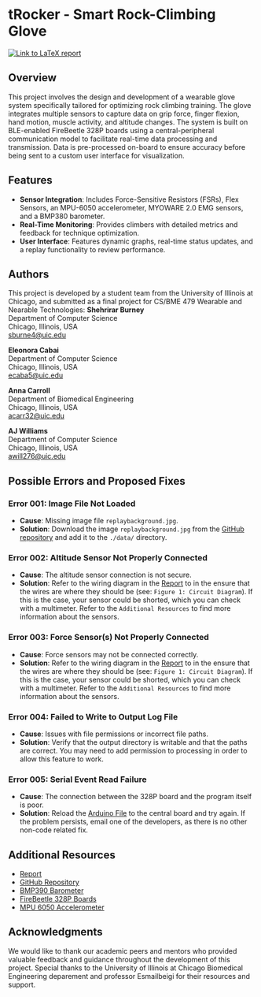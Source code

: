 # tRocker - Smart Rock-Climbing Glove

[![Link to LaTeX report](https://img.shields.io/badge/Research_Paper-Link-green)](https://drive.google.com/drive/folders/1l-PDidxaaZN4nYoOUncHmqJZ8NY1nHeO?usp=sharing)

## Overview
This project involves the design and development of a wearable glove system specifically tailored for optimizing rock climbing training. The glove integrates multiple sensors to capture data on grip force, finger flexion, hand motion, muscle activity, and altitude changes. The system is built on BLE-enabled FireBeetle 328P boards using a central-peripheral communication model to facilitate real-time data processing and transmission. Data is pre-processed on-board to ensure accuracy before being sent to a custom user interface for visualization.

## Features
- **Sensor Integration**: Includes Force-Sensitive Resistors (FSRs), Flex Sensors, an MPU-6050 accelerometer, MYOWARE 2.0 EMG sensors, and a BMP380 barometer.
- **Real-Time Monitoring**: Provides climbers with detailed metrics and feedback for technique optimization.
- **User Interface**: Features dynamic graphs, real-time status updates, and a replay functionality to review performance.

## Authors
This project is developed by a student team from the University of Illinois at Chicago, and submitted as a final project for CS/BME 479 Wearable and Nearable Technologies:
   **Shehrirar Burney**  
   Department of Computer Science  
   Chicago, Illinois, USA  
   [sburne4@uic.edu](mailto:sburne4@uic.edu)

   **Eleonora Cabai**  
   Department of Computer Science  
   Chicago, Illinois, USA  
   [ecaba5@uic.edu](mailto:ecaba5@uic.edu)

   **Anna Carroll**  
   Department of Biomedical Engineering  
   Chicago, Illinois, USA  
   [acarr32@uic.edu](mailto:acarr32@uic.edu)

   **AJ Williams**  
   Department of Computer Science  
   Chicago, Illinois, USA  
   [awill276@uic.edu](mailto:awill276@uic.edu)

## Possible Errors and Proposed Fixes

### Error 001: Image File Not Loaded
- **Cause**: Missing image file `replaybackground.jpg`.
- **Solution**: Download the image `replaybackground.jpg` from the [GitHub repository](https://github.com/Acarr32/CS479Fall24/tree/main/Final/data) and add it to the `./data/` directory.

### Error 002: Altitude Sensor Not Properly Connected
- **Cause**: The altitude sensor connection is not secure.
- **Solution**: Refer to the wiring diagram in the [Report](https://drive.google.com/drive/folders/1l-PDidxaaZN4nYoOUncHmqJZ8NY1nHeO?usp=sharing) to in the ensure that the wires are where they should be (see: `Figure 1: Circuit Diagram`). If this is the case, your sensor could be shorted, which you can check with a multimeter. Refer to the `Additional Resources` to find more information about the sensors.

### Error 003: Force Sensor(s) Not Properly Connected
- **Cause**: Force sensors may not be connected correctly.
- **Solution**: Refer to the wiring diagram in the [Report](https://drive.google.com/drive/folders/1l-PDidxaaZN4nYoOUncHmqJZ8NY1nHeO?usp=sharing) to in the ensure that the wires are where they should be (see: `Figure 1: Circuit Diagram`). If this is the case, your sensor could be shorted, which you can check with a multimeter. Refer to the `Additional Resources` to find more information about the sensors.

### Error 004: Failed to Write to Output Log File
- **Cause**: Issues with file permissions or incorrect file paths.
- **Solution**: Verify that the output directory is writable and that the paths are correct. You may need to add permission to processing in order to allow this feature to work.
 
### Error 005: Serial Event Read Failure
- **Cause**: The connection between the 328P board and the program itself is poor.
- **Solution**: Reload the [Arduino File](https://github.com/Acarr32/CS479Fall24/blob/main/Final/FinalArduino/FinalArduino.ino) to the central board and try again. If the problem persists, email one of the developers, as there is no other non-code related fix.

## Additional Resources
- [Report](https://drive.google.com/drive/folders/1l-PDidxaaZN4nYoOUncHmqJZ8NY1nHeO?usp=sharing)
- [GitHub Repository](https://github.com/Acarr32/CS479Fall24/tree/main/Final)
- [BMP390 Barometer](https://www.bosch-sensortec.com/products/environmental-sensors/pressure-sensors/bmp390/)
- [FireBeetle 328P Boards](https://www.dfrobot.com/product-1646.html)
- [MPU 6050 Accelerometer](https://invensense.tdk.com/products/motion-tracking/6-axis/mpu-6050/)

## Acknowledgments
We would like to thank our academic peers and mentors who provided valuable feedback and guidance throughout the development of this project. Special thanks to the University of Illinois at Chicago Biomedical Engineering deparement and professor Esmailbeigi for their resources and support.
